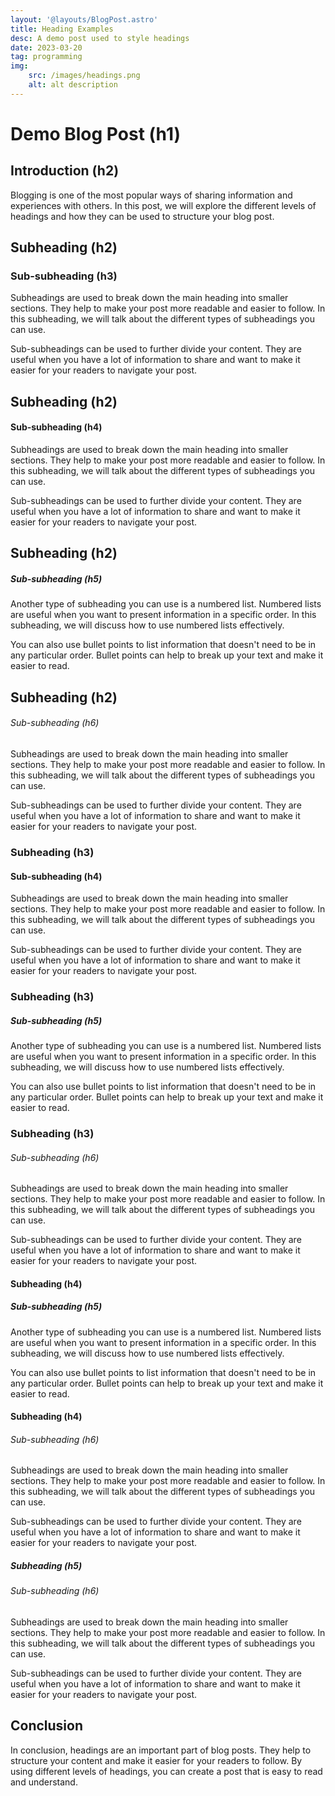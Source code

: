 ```yaml
---
layout: '@layouts/BlogPost.astro'
title: Heading Examples
desc: A demo post used to style headings
date: 2023-03-20
tag: programming
img:
    src: /images/headings.png
    alt: alt description
---
```


# Demo Blog Post (h1)

## Introduction (h2)

Blogging is one of the most popular ways of sharing information and experiences with others. In this post, we will explore the different levels of headings and how they can be used to structure your blog post.

## Subheading (h2)
### Sub-subheading (h3)

Subheadings are used to break down the main heading into smaller sections. They help to make your post more readable and easier to follow. In this subheading, we will talk about the different types of subheadings you can use.

Sub-subheadings can be used to further divide your content. They are useful when you have a lot of information to share and want to make it easier for your readers to navigate your post.

## Subheading (h2)
#### Sub-subheading (h4)

Subheadings are used to break down the main heading into smaller sections. They help to make your post more readable and easier to follow. In this subheading, we will talk about the different types of subheadings you can use.

Sub-subheadings can be used to further divide your content. They are useful when you have a lot of information to share and want to make it easier for your readers to navigate your post.

## Subheading (h2)
##### Sub-subheading (h5)

Another type of subheading you can use is a numbered list. Numbered lists are useful when you want to present information in a specific order. In this subheading, we will discuss how to use numbered lists effectively.

You can also use bullet points to list information that doesn't need to be in any particular order. Bullet points can help to break up your text and make it easier to read.

## Subheading (h2)
###### Sub-subheading (h6)

Subheadings are used to break down the main heading into smaller sections. They help to make your post more readable and easier to follow. In this subheading, we will talk about the different types of subheadings you can use.

Sub-subheadings can be used to further divide your content. They are useful when you have a lot of information to share and want to make it easier for your readers to navigate your post.

### Subheading (h3)
#### Sub-subheading (h4)

Subheadings are used to break down the main heading into smaller sections. They help to make your post more readable and easier to follow. In this subheading, we will talk about the different types of subheadings you can use.

Sub-subheadings can be used to further divide your content. They are useful when you have a lot of information to share and want to make it easier for your readers to navigate your post.

### Subheading (h3)
##### Sub-subheading (h5)

Another type of subheading you can use is a numbered list. Numbered lists are useful when you want to present information in a specific order. In this subheading, we will discuss how to use numbered lists effectively.

You can also use bullet points to list information that doesn't need to be in any particular order. Bullet points can help to break up your text and make it easier to read.

### Subheading (h3)
###### Sub-subheading (h6)

Subheadings are used to break down the main heading into smaller sections. They help to make your post more readable and easier to follow. In this subheading, we will talk about the different types of subheadings you can use.

Sub-subheadings can be used to further divide your content. They are useful when you have a lot of information to share and want to make it easier for your readers to navigate your post.

#### Subheading (h4)
##### Sub-subheading (h5)

Another type of subheading you can use is a numbered list. Numbered lists are useful when you want to present information in a specific order. In this subheading, we will discuss how to use numbered lists effectively.

You can also use bullet points to list information that doesn't need to be in any particular order. Bullet points can help to break up your text and make it easier to read.

#### Subheading (h4)
###### Sub-subheading (h6)

Subheadings are used to break down the main heading into smaller sections. They help to make your post more readable and easier to follow. In this subheading, we will talk about the different types of subheadings you can use.

Sub-subheadings can be used to further divide your content. They are useful when you have a lot of information to share and want to make it easier for your readers to navigate your post.

##### Subheading (h5)
###### Sub-subheading (h6)

Subheadings are used to break down the main heading into smaller sections. They help to make your post more readable and easier to follow. In this subheading, we will talk about the different types of subheadings you can use.

Sub-subheadings can be used to further divide your content. They are useful when you have a lot of information to share and want to make it easier for your readers to navigate your post.

## Conclusion

In conclusion, headings are an important part of blog posts. They help to structure your content and make it easier for your readers to follow. By using different levels of headings, you can create a post that is easy to read and understand.